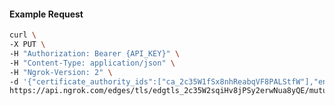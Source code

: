 <!-- Code generated for API Clients. DO NOT EDIT. -->

#### Example Request

```bash
curl \
-X PUT \
-H "Authorization: Bearer {API_KEY}" \
-H "Content-Type: application/json" \
-H "Ngrok-Version: 2" \
-d '{"certificate_authority_ids":["ca_2c35W1fSx8nhReabqVF8PALStfW"],"enabled":true}' \
https://api.ngrok.com/edges/tls/edgtls_2c35W2sqiHv8jPSy2erwNua8yQE/mutual_tls
```
